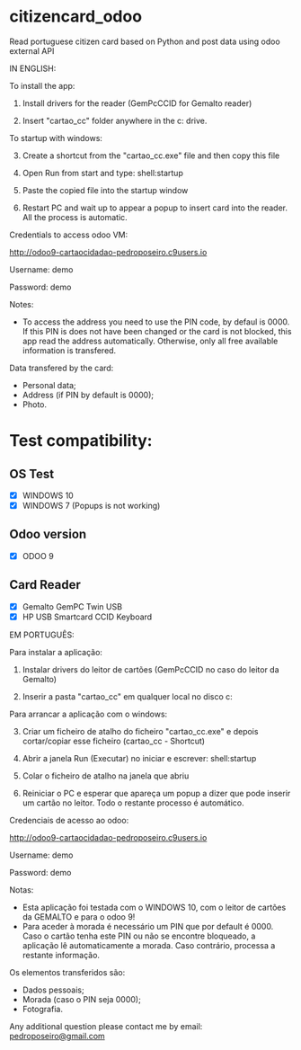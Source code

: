 # citizencard_odoo
Read portuguese citizen card based on Python and post data using odoo external API

IN ENGLISH:

To install the app:

1) Install drivers for the reader (GemPcCCID for Gemalto reader)

2) Insert "cartao_cc" folder anywhere in the c: drive.

To startup with windows:

3) Create a shortcut from the "cartao_cc.exe" file and then copy this file

4) Open Run from start and type: shell:startup

5) Paste the copied file into the startup window

6) Restart PC and wait up to appear a popup to insert card into the reader. All the process is automatic.

Credentials to access odoo VM:

http://odoo9-cartaocidadao-pedroposeiro.c9users.io

Username: demo

Password: demo

Notes:
- To access the address you need to use the PIN code, by defaul is 0000. If this PIN is does not have been changed or the card is not blocked, this app read the address automatically. Otherwise, only all free available information is transfered.

Data transfered by the card:
- Personal data;
- Address (if PIN by default is 0000);
- Photo.

# Test compatibility:
## OS Test
- [x] WINDOWS 10 
- [x] WINDOWS 7 (Popups is not working)

## Odoo version
- [x] ODOO 9

## Card Reader
- [x] Gemalto GemPC Twin USB
- [x] HP USB Smartcard CCID Keyboard

EM PORTUGUÊS:

Para instalar a aplicação:

1) Instalar drivers do leitor de cartões (GemPcCCID no caso do leitor da Gemalto)

2) Inserir a pasta "cartao_cc" em qualquer local no disco c:

Para arrancar a aplicação com o windows:

3) Criar um ficheiro de atalho do ficheiro "cartao_cc.exe" e depois cortar/copiar esse ficheiro (cartao_cc - Shortcut)

4) Abrir a janela Run (Executar) no iniciar e escrever: shell:startup

5) Colar o ficheiro de atalho na janela que abriu

6) Reiniciar o PC e esperar que apareça um popup a dizer que pode inserir um cartão no leitor. Todo o restante processo é automático.

Credenciais de acesso ao odoo:

http://odoo9-cartaocidadao-pedroposeiro.c9users.io

Username: demo

Password: demo

Notas:
- Esta aplicação foi testada com o WINDOWS 10, com o leitor de cartões da GEMALTO e para o odoo 9!
- Para aceder à morada é necessário um PIN que por default é 0000. Caso o cartão tenha este PIN ou não se encontre bloqueado, a aplicação lê automaticamente a morada. Caso contrário, processa a restante informação.

Os elementos transferidos são:
- Dados pessoais;
- Morada (caso o PIN seja 0000);
- Fotografia.

Any additional question please contact me by email: pedroposeiro@gmail.com
